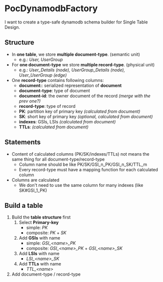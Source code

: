 # PocDynamodbFactory

I want to create a type-safe dynamodb schema builder for Single Table Design.  

## Structure

* In **one table**, we store **multiple document-type**. (semantic unit)
  * e.g.: *User, UserGroup*
* For **one document-type** we store **multiple record-type**. (physical unit)
  * e.g.: *User_Details (node), UserGroup_Details (node), User_UserGroup (edge)*
* One **record-type** contains following columns:
  * **document:**: serialized representation of **document**
  * **document-type**: type of document
  * **document-id**: the owner document of the record *(merge with the prev one?)*
  * **record-type**: type of record
  * **PK**: partition key of primary key *(calculated from document)*
  * **SK**: short key of primary key *(optional, calculated from document)*
  * **indexes**: GSIs, LSIs *(calculated from document)*
  * **TTLs**: *(calculated from document)*

## Statements
  * Content of calculated columns (PK/SK/indexes/TTLs) not means the same thing for all document-type/record-type
    * Column name should be like PK/SK/GSI_n_PK/GSI_n_SK/TTL_m
    * Every record-type must have a mapping function for each calculated column
  * Columns are calculated
    * We don't need to use the same column for many indexes (like SK#GSI_1_PK)

## Build a table
1. Build the **table structure** first
    1. Select **Primary-key**
        * simple: *PK*
        * composite: *PK* + *SK*
    1. Add **GSIs** with name
        * simple: *GSI\_\<name\>\_PK*
        * composite: *GSI_\<name\>\_PK* + *GSI\_\<name\>\_SK*
    1. Add **LSIs** with name
        * *LSI\_\<name\>\_SK*
    1. Add **TTLs** with name
        * *TTL\_\<name\>*
1. Add document-type / record-type
